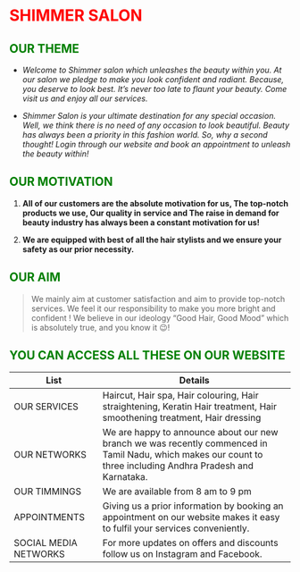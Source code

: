 # <span style = "color:red;" > SHIMMER SALON </span>
## <span style = "color:green;" > OUR THEME </span>
* _Welcome to Shimmer salon which unleashes the beauty within you. At our salon we pledge to make you look confident and radiant. Because, you deserve to look best. It’s never too late to flaunt your beauty. Come visit us and enjoy all our services._

* _Shimmer Salon is your ultimate destination for any special occasion. Well, we think there is no need of any occasion to look beautiful. Beauty has always been a priority in this fashion world. So, why a second thought! Login through our website and book an appointment to unleash the beauty within!_

## <span style="color:green;">OUR MOTIVATION </span>
1. **All of our customers are the absolute motivation for us, The top-notch products we use, Our quality in service and The raise in demand for beauty industry has always been a constant motivation for us!**

2. **We are equipped with best of all the hair stylists and we ensure your safety as our prior necessity.**

## <span style="color:green;"> OUR AIM </span>
>	We mainly aim at customer satisfaction and aim to provide top-notch services. We feel it our responsibility to make you more bright and confident ! We believe in our ideology “Good Hair, Good Mood” which is absolutely true, and you know it 😉!

## <span style="color:green;"> YOU CAN ACCESS ALL THESE ON OUR WEBSITE </span>
 List | Details 
------|-------
 OUR SERVICES | Haircut, Hair spa, Hair colouring, Hair straightening, Keratin Hair treatment, Hair smoothening treatment, Hair dressing
 OUR NETWORKS| We are happy to announce about our new branch we was recently commenced in Tamil Nadu, which makes our count to three including Andhra Pradesh and Karnataka.
 OUR TIMMINGS | We are available from 8 am to 9 pm
 APPOINTMENTS | Giving us a prior information by booking an appointment on our website makes it easy to fulfil your services conveniently.
 SOCIAL MEDIA NETWORKS| For more updates on offers and discounts follow us on Instagram and Facebook.